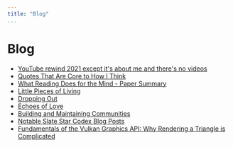 ```yaml
---
title: "Blog"
...
```


# Blog
- [YouTube rewind 2021 except it's about me and there's no videos](blog/2021-recap.html)
- [Quotes That Are Core to How I Think](blog/quotes.html)
- [What Reading Does for the Mind - Paper Summary](blog/reading-volume-paper-summary.html)
- [Little Pieces of Living](blog/pieces.html)
- [Dropping Out](blog/dropout.html)
- [Echoes of Love](blog/echoes.html)
- [Building and Maintaining Communities](blog/community.html)
- [Notable Slate Star Codex Blog Posts](blog/notable-ssc-posts.html)
- [Fundamentals of the Vulkan Graphics API: Why Rendering a Triangle is Complicated](blog/vulkan-fundamentals.html)
